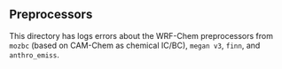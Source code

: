 ## Preprocessors
This directory has logs errors about the WRF-Chem preprocessors from `mozbc` (based on CAM-Chem as chemical IC/BC), `megan v3`, `finn`, and `anthro_emiss`.  
